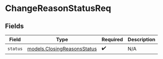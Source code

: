 # ChangeReasonStatusReq


## Fields

| Field                                                            | Type                                                             | Required                                                         | Description                                                      |
| ---------------------------------------------------------------- | ---------------------------------------------------------------- | ---------------------------------------------------------------- | ---------------------------------------------------------------- |
| `status`                                                         | [models.ClosingReasonsStatus](../models/closingreasonsstatus.md) | :heavy_check_mark:                                               | N/A                                                              |